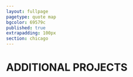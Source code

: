 ```yaml
---
layout: fullpage
pagetype: quote map
bgcolor: 69579c
published: true
extrapadding: 100px
section: chicago
---
```


<div class="mapstage"></div>

# ADDITIONAL PROJECTS